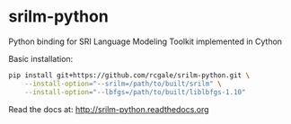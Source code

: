 # srilm-python
Python binding for SRI Language Modeling Toolkit implemented in Cython

Basic installation:

```bash
pip install git+https://github.com/rcgale/srilm-python.git \
    --install-option="--srilm=/path/to/built/srilm" \
    --install-option="--lbfgs=/path/to/built/liblbfgs-1.10"
```

Read the docs at: http://srilm-python.readthedocs.org

